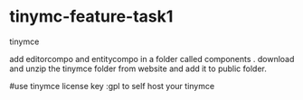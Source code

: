 # tinymc-feature-task1
tinymce

add editorcompo and entitycompo in a folder called components .
download and unzip the tinymce folder from website and add it to public folder.

#use tinymce license key :gpl to self host your tinymce

